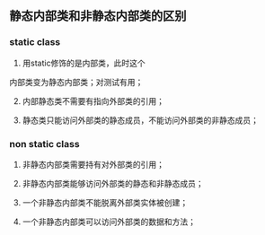 ## 静态内部类和非静态内部类的区别

### static class
1. 用static修饰的是内部类，此时这个

内部类变为静态内部类；对测试有用；

2. 内部静态类不需要有指向外部类的引用；

3. 静态类只能访问外部类的静态成员，不能访问外部类的非静态成员；

### non static class
1. 非静态内部类需要持有对外部类的引用；

2. 非静态内部类能够访问外部类的静态和非静态成员；

3. 一个非静态内部类不能脱离外部类实体被创建；

4. 一个非静态内部类可以访问外部类的数据和方法；
